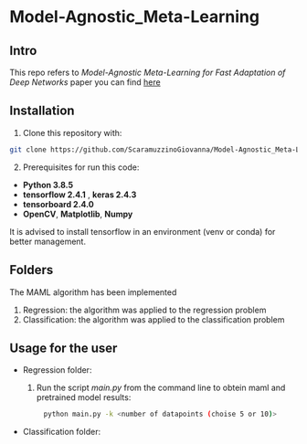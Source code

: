 # Model-Agnostic_Meta-Learning

## Intro

This repo refers to _Model-Agnostic Meta-Learning for Fast Adaptation of Deep Networks_ paper you can find [here](https://arxiv.org/pdf/1703.03400.pdf)

## Installation

1. Clone this repository with:
```sh
git clone https://github.com/ScaramuzzinoGiovanna/Model-Agnostic_Meta-Learning.git
```
2. Prerequisites for run this code:

- __Python 3.8.5__
- __tensorflow 2.4.1__ , __keras 2.4.3__
- __tensorboard 2.4.0__
- __OpenCV__, __Matplotlib__, __Numpy__

It is advised to install tensorflow in an environment (venv or conda) for better management.

## Folders
The MAML algorithm has been implemented

1. Regression: the algorithm was applied to the regression problem
2. Classification: the algorithm was applied to the classification problem

## Usage for the user

- Regression folder:

  1. Run the script _main.py_ from the command line to obtein maml and pretrained model results:
   ```sh
        python main.py -k <number of datapoints (choise 5 or 10)> 

    ```
- Classification folder:  
